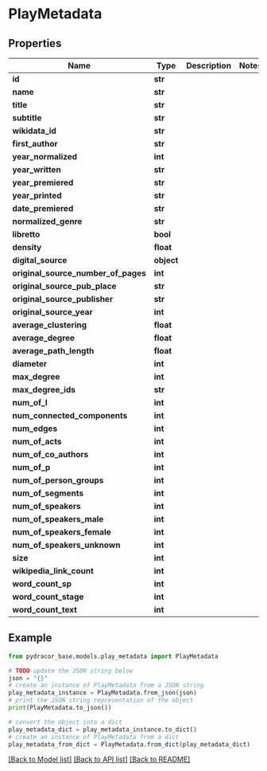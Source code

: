 # PlayMetadata


## Properties

Name | Type | Description | Notes
------------ | ------------- | ------------- | -------------
**id** | **str** |  | 
**name** | **str** |  | 
**title** | **str** |  | 
**subtitle** | **str** |  | 
**wikidata_id** | **str** |  | 
**first_author** | **str** |  | 
**year_normalized** | **int** |  | 
**year_written** | **str** |  | 
**year_premiered** | **str** |  | 
**year_printed** | **str** |  | 
**date_premiered** | **str** |  | 
**normalized_genre** | **str** |  | 
**libretto** | **bool** |  | 
**density** | **float** |  | 
**digital_source** | **object** |  | 
**original_source_number_of_pages** | **int** |  | 
**original_source_pub_place** | **str** |  | 
**original_source_publisher** | **str** |  | 
**original_source_year** | **int** |  | 
**average_clustering** | **float** |  | 
**average_degree** | **float** |  | 
**average_path_length** | **float** |  | 
**diameter** | **int** |  | 
**max_degree** | **int** |  | 
**max_degree_ids** | **str** |  | 
**num_of_l** | **int** |  | 
**num_connected_components** | **int** |  | 
**num_edges** | **int** |  | 
**num_of_acts** | **int** |  | 
**num_of_co_authors** | **int** |  | 
**num_of_p** | **int** |  | 
**num_of_person_groups** | **int** |  | 
**num_of_segments** | **int** |  | 
**num_of_speakers** | **int** |  | 
**num_of_speakers_male** | **int** |  | 
**num_of_speakers_female** | **int** |  | 
**num_of_speakers_unknown** | **int** |  | 
**size** | **int** |  | 
**wikipedia_link_count** | **int** |  | 
**word_count_sp** | **int** |  | 
**word_count_stage** | **int** |  | 
**word_count_text** | **int** |  | 

## Example

```python
from pydracor_base.models.play_metadata import PlayMetadata

# TODO update the JSON string below
json = "{}"
# create an instance of PlayMetadata from a JSON string
play_metadata_instance = PlayMetadata.from_json(json)
# print the JSON string representation of the object
print(PlayMetadata.to_json())

# convert the object into a dict
play_metadata_dict = play_metadata_instance.to_dict()
# create an instance of PlayMetadata from a dict
play_metadata_from_dict = PlayMetadata.from_dict(play_metadata_dict)
```
[[Back to Model list]](../README.md#documentation-for-models) [[Back to API list]](../README.md#documentation-for-api-endpoints) [[Back to README]](../README.md)


